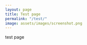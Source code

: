 ```yaml
---
layout: page
title: Test page
permalink: "/test/"
image: assets/images/screenshot.png
---
```


test page
